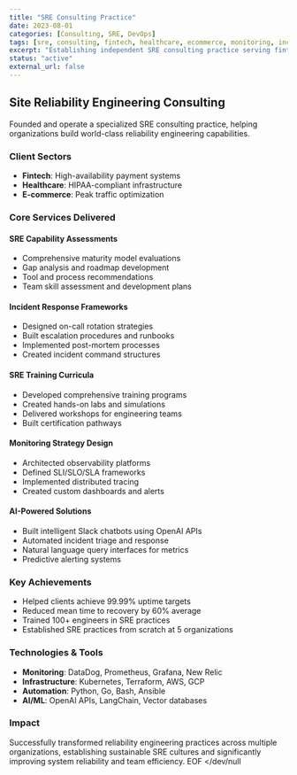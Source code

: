 ```yaml
---
title: "SRE Consulting Practice"
date: 2023-08-01
categories: [Consulting, SRE, DevOps]
tags: [sre, consulting, fintech, healthcare, ecommerce, monitoring, incident-response, training]
excerpt: "Establishing independent SRE consulting practice serving fintech, healthcare, and e-commerce sectors"
status: "active"
external_url: false
---
```


## Site Reliability Engineering Consulting

Founded and operate a specialized SRE consulting practice, helping organizations build world-class reliability engineering capabilities.

### Client Sectors
- **Fintech**: High-availability payment systems
- **Healthcare**: HIPAA-compliant infrastructure
- **E-commerce**: Peak traffic optimization

### Core Services Delivered

#### SRE Capability Assessments
- Comprehensive maturity model evaluations
- Gap analysis and roadmap development
- Tool and process recommendations
- Team skill assessment and development plans

#### Incident Response Frameworks
- Designed on-call rotation strategies
- Built escalation procedures and runbooks
- Implemented post-mortem processes
- Created incident command structures

#### SRE Training Curricula
- Developed comprehensive training programs
- Created hands-on labs and simulations
- Delivered workshops for engineering teams
- Built certification pathways

#### Monitoring Strategy Design
- Architected observability platforms
- Defined SLI/SLO/SLA frameworks
- Implemented distributed tracing
- Created custom dashboards and alerts

#### AI-Powered Solutions
- Built intelligent Slack chatbots using OpenAI APIs
- Automated incident triage and response
- Natural language query interfaces for metrics
- Predictive alerting systems

### Key Achievements
- Helped clients achieve 99.99% uptime targets
- Reduced mean time to recovery by 60% average
- Trained 100+ engineers in SRE practices
- Established SRE practices from scratch at 5 organizations

### Technologies & Tools
- **Monitoring**: DataDog, Prometheus, Grafana, New Relic
- **Infrastructure**: Kubernetes, Terraform, AWS, GCP
- **Automation**: Python, Go, Bash, Ansible
- **AI/ML**: OpenAI APIs, LangChain, Vector databases

### Impact
Successfully transformed reliability engineering practices across multiple organizations, establishing sustainable SRE cultures and significantly improving system reliability and team efficiency.
EOF </dev/null
